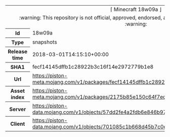 <html><table>
<tr><td colspan="2" align="center"><img width="0" height="0"><br/>⌈ Minecraft 18w09a ⌋<br/><img width="0" height="0"></td></tr>
<tr><td colspan="2" align="center"><img width="0" height="0"><br/>
:warning: This repository is not official, approved, endorsed, associated or connected with Mojang :warning:
<br/><img width="0" height="0"></td></tr>
<tr><th>Id</th><td>18w09a</td></tr>
<tr><th>Type</th><td>snapshots</td></tr>
<tr><th>Release time</th><td>2018-03-01T14:15:10+00:00</td></tr>
<tr><th>SHA1</th><td>fecf14145dffb1c28922b3c16f14e2972779b1e8</td></tr>
<tr><th>Url</th><td><a href="https://piston-meta.mojang.com/v1/packages/fecf14145dffb1c28922b3c16f14e2972779b1e8/18w09a.json">https://piston-meta.mojang.com/v1/packages/fecf14145dffb1c28922b3c16f14e2972779b1e8/18w09a.json</a></td></tr>
<tr><th>Asset index</th><td><a href="https://piston-meta.mojang.com/v1/packages/2175b85e150c64f7ed285e7624b87c18cd992497/1.13.json">https://piston-meta.mojang.com/v1/packages/2175b85e150c64f7ed285e7624b87c18cd992497/1.13.json</a></td></tr>
<tr><th>Server</th><td><a href="https://piston-data.mojang.com/v1/objects/57dd2fe4a2fdb6e846b978e77442465d2ea27f43/server.jar">https://piston-data.mojang.com/v1/objects/57dd2fe4a2fdb6e846b978e77442465d2ea27f43/server.jar</a></td></tr>
<tr><th>Client</th><td><a href="https://piston-data.mojang.com/v1/objects/701085c1b668d45b7c0ee5ea911b11d6691c01bc/client.jar">https://piston-data.mojang.com/v1/objects/701085c1b668d45b7c0ee5ea911b11d6691c01bc/client.jar</a></td></tr>
</table></html>